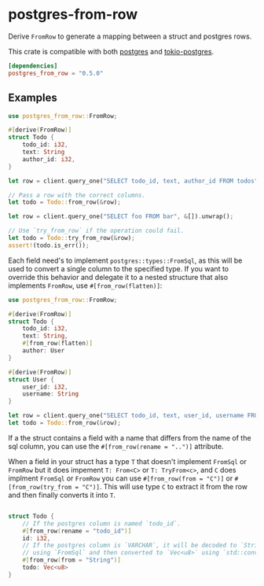 # postgres-from-row

Derive `FromRow` to generate a mapping between a struct and postgres rows.

This crate is compatible with both [postgres](<https://docs.rs/postgres>) and [tokio-postgres](<https://docs.rs/tokio-postgres>).

```toml
[dependencies]
postgres_from_row = "0.5.0"
```

## Examples
```rust
use postgres_from_row::FromRow;

#[derive(FromRow)]
struct Todo {
    todo_id: i32,
    text: String
    author_id: i32,
}

let row = client.query_one("SELECT todo_id, text, author_id FROM todos", &[]).unwrap();

// Pass a row with the correct columns.
let todo = Todo::from_row(&row);

let row = client.query_one("SELECT foo FROM bar", &[]).unwrap();

// Use `try_from_row` if the operation could fail.
let todo = Todo::try_from_row(&row);
assert!(todo.is_err());
```

Each field need's to implement `postgres::types::FromSql`, as this will be used to convert a
single column to the specified type. If you want to override this behavior and delegate it to a
nested structure that also implements `FromRow`, use `#[from_row(flatten)]`:

```rust
use postgres_from_row::FromRow;

#[derive(FromRow)]
struct Todo {
    todo_id: i32,
    text: String,
    #[from_row(flatten)]
    author: User
}

#[derive(FromRow)]
struct User {
    user_id: i32,
    username: String
}

let row = client.query_one("SELECT todo_id, text, user_id, username FROM todos t, users u WHERE t.author_id = u.user_id", &[]).unwrap();
let todo = Todo::from_row(&row);
```

If a the struct contains a field with a name that differs from the name of the sql column, you can use the `#[from_row(rename = "..")]` attribute. 

When a field in your struct has a type `T` that doesn't implement `FromSql` or `FromRow` but 
it does impement `T: From<C>` or `T: TryFrom<c>`, and `C` does implment `FromSql` or `FromRow` 
you can use `#[from_row(from = "C")]` or `#[from_row(try_from = "C")]`. This will use type `C` to extract it from the row and 
then finally converts it into `T`. 

```rust

struct Todo {
    // If the postgres column is named `todo_id`.
    #[from_row(rename = "todo_id")]
    id: i32,
    // If the postgres column is `VARCHAR`, it will be decoded to `String`,
    // using `FromSql` and then converted to `Vec<u8>` using `std::convert::From`.
    #[from_row(from = "String")]
    todo: Vec<u8>
}

```


